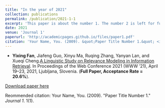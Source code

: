 ```yaml
---
title: "In the year of 2021"
collection: publications
permalink: /publication/2021-1-1
excerpt: 'This paper is about the number 1. The number 2 is left for future work.'
date: 2021
venue: 'Journal 1'
paperurl: 'http://academicpages.github.io/files/paper1.pdf'
citation: 'Your Name, You. (2009). &quot;Paper Title Number 1.&quot; <i>Journal 1</i>. 1(1).'
---
```

* <b>Yixing Fan</b>, Jiafeng Guo, Xinyu Ma, Ruqing Zhang, Yanyan Lan, and Xueqi Cheng.<a target='new' href='https://arxiv.org/abs/2103.00956'>A Linguistic Study on Relevance Modeling in Information Retrieval</a>. In Proceedings of the Web Conference 2021 (WWW ’21), April 19–23, 2021, Ljubljana, Slovenia. (<b>Full Paper, Acceptance Rate = 20.6%</b>). 

[Download paper here](http://academicpages.github.io/files/paper1.pdf)

Reommended citation: Your Name, You. (2009). "Paper Title Number 1." <i>Journal 1</i>. 1(1).
